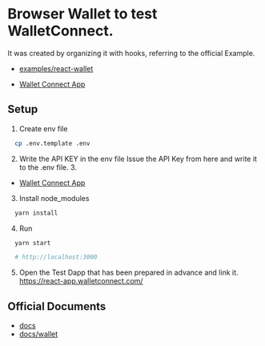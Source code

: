 # Browser Wallet to test WalletConnect.

It was created by organizing it with hooks, referring to the official Example.

- [examples/react-wallet](https://github.com/WalletConnect/walletconnect-monorepo/tree/468148cb70998a9512ffa35770d95a8f80e407bd/examples/react-wallet)

- [Wallet Connect App](https://walletconnect.com/app)

## Setup

1. Create env file

```zsh
  cp .env.template .env
```

2. Write the API KEY in the env file
   Issue the API Key from here and write it to the .env file. 3.

- [Wallet Connect App](https://walletconnect.com/app)

3. Install node_modules

```zsh
  yarn install
```

4. Run

```zsh
  yarn start

  # http://localhost:3000
```

5. Open the Test Dapp that has been prepared in advance and link it.
   https://react-app.walletconnect.com/

## Official Documents

- [docs](https://docs.walletconnect.com/)
- [docs/wallet](https://docs.walletconnect.com/quick-start/wallets/react-native)
